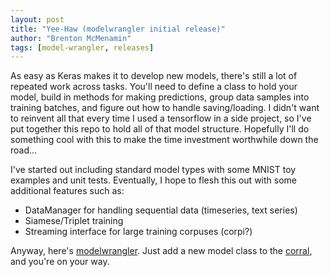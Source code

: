 ```yaml
---
layout: post
title: "Yee-Haw (modelwrangler initial release)"
author: "Brenton McMenamin"
tags: [model-wrangler, releases]
---
```


As easy as Keras makes it to develop new models, there's still a lot of repeated work across tasks. You'll need to define a class to hold your model, build in methods for making predictions, group data samples into training batches, and figure out how to handle saving/loading. I didn't want to reinvent all that every time I used a tensorflow in a side project, so I've put together this repo to hold all of that model structure. Hopefully I'll do something cool with this to make the time investment worthwhile down the road...

I've started out including standard model types with some MNIST toy examples and unit tests. Eventually, I hope to flesh this out with some additional features such as:
* DataManager for handling sequential data (timeseries, text series)
* Siamese/Triplet training
* Streaming interface for large training corpuses (corpi?)

Anyway, here's [modelwrangler](http://github.com/bmcmenamin/modelwrangler). Just add a new model class to the [corral](https://github.com/bmcmenamin/modelwrangler/tree/master/modelwrangler/corral), and you're on your way.